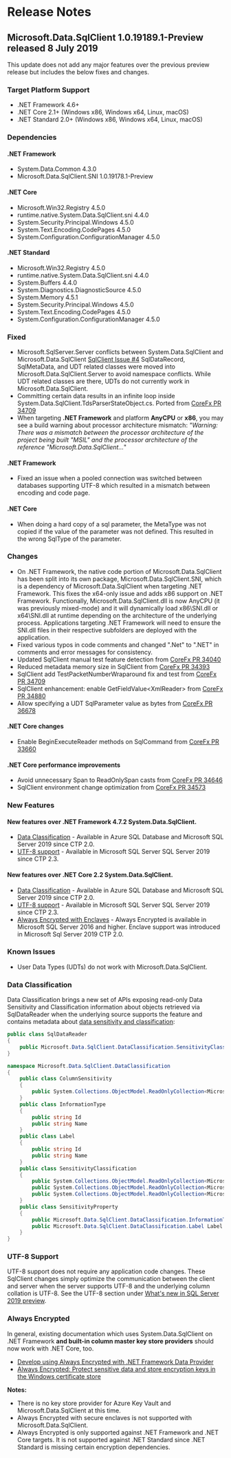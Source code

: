 # Release Notes

## Microsoft.Data.SqlClient 1.0.19189.1-Preview released 8 July 2019

This update does not add any major features over the previous preview release but includes the below fixes and changes.

### Target Platform Support

* .NET Framework 4.6+
* .NET Core 2.1+ (Windows x86, Windows x64, Linux, macOS)
* .NET Standard 2.0+ (Windows x86, Windows x64, Linux, macOS)

### Dependencies

#### .NET Framework

* System.Data.Common 4.3.0
* Microsoft.Data.SqlClient.SNI 1.0.19178.1-Preview

#### .NET Core

* Microsoft.Win32.Registry 4.5.0
* runtime.native.System.Data.SqlClient.sni 4.4.0
* System.Security.Principal.Windows 4.5.0
* System.Text.Encoding.CodePages 4.5.0
* System.Configuration.ConfigurationManager 4.5.0

#### .NET Standard

* Microsoft.Win32.Registry 4.5.0
* runtime.native.System.Data.SqlClient.sni 4.4.0
* System.Buffers 4.4.0
* System.Diagnostics.DiagnosticSource 4.5.0
* System.Memory 4.5.1
* System.Security.Principal.Windows 4.5.0
* System.Text.Encoding.CodePages 4.5.0
* System.Configuration.ConfigurationManager 4.5.0

### Fixed

* Microsoft.SqlServer.Server conflicts between System.Data.SqlClient and Microsoft.Data.SqlClient [SqlClient Issue #4](https://github.com/dotnet/SqlClient/issues/4)
  SqlDataRecord, SqlMetaData, and UDT related classes were moved into Microsoft.Data.SqlClient.Server to avoid namespace conflicts. While UDT related classes are there, UDTs do not currently work in Microsoft.Data.SqlClient.
* Committing certain data results in an infinite loop inside System.Data.SqlClient.TdsParserStateObject.cs. Ported from [CoreFx PR 34709](https://github.com/dotnet/corefx/pull/34709)
* When targeting **.NET Framework** and platform **AnyCPU** or **x86**, you may see a build warning about processor architecture mismatch: *"Warning: There was a mismatch between the processor architecture of the project being built "MSIL" and the processor architecture of the reference "Microsoft.Data.SqlClient...*"

#### .NET Framework

* Fixed an issue when a pooled connection was switched between databases supporting UTF-8 which resulted in a mismatch between encoding and code page.

#### .NET Core

* When doing a hard copy of a sql parameter, the MetaType was not copied if the value of the parameter was not defined. This resulted in the wrong SqlType of the parameter.

### Changes

* On .NET Framework, the native code portion of Microsoft.Data.SqlClient has been split into its own package, Microsoft.Data.SqlClient.SNI, which is a dependency of Microsoft.Data.SqlClient when targeting .NET Framework. This fixes the x64-only issue and adds x86 support on .NET Framework. Functionally, Microsoft.Data.SqlClient.dll is now AnyCPU (it was previously mixed-mode) and it will dynamically load x86\SNI.dll or x64\SNI.dll at runtime depending on the architecture of the underlying process. Applications targeting .NET Framework will need to ensure the SNI.dll files in their respective subfolders are deployed with the application.
* Fixed various typos in code comments and changed ".Net" to ".NET" in comments and error messages for consistency.
* Updated SqlClient manual test feature detection from [CoreFx PR 34040](https://github.com/dotnet/corefx/pull/34040)
* Reduced metadata memory size in SqlClient from [CoreFx PR 34393](https://github.com/dotnet/corefx/pull/34393)
* SqlClient add TestPacketNumberWraparound fix and test from [CoreFx PR 34709](https://github.com/dotnet/corefx/pull/34709)
* SqlClient enhancement: enable GetFieldValue\<XmlReader\> from [CoreFx PR 34880](https://github.com/dotnet/corefx/pull/34880)
* Allow specifying a UDT SqlParameter value as bytes from [CoreFx PR 36678](https://github.com/dotnet/corefx/pull/36678)

#### .NET Core changes

* Enable BeginExecuteReader methods on SqlCommand from [CoreFx PR 33660](https://github.com/dotnet/corefx/pull/33660)

#### .NET Core performance improvements

* Avoid unnecessary Span to ReadOnlySpan casts from [CoreFx PR 34646](https://github.com/dotnet/corefx/pull/34646)
* SqlClient environment change optimization from [CoreFx PR 34573](https://github.com/dotnet/corefx/pull/34573)

### New Features

#### New features over .NET Framework 4.7.2 System.Data.SqlClient.

* [Data Classification](#data-classification) - Available in Azure SQL Database and Microsoft SQL Server 2019 since CTP 2.0.
* [UTF-8 support](#utf-8-support) - Available in Microsoft SQL Server SQL Server 2019 since CTP 2.3.

#### New features over .NET Core 2.2 System.Data.SqlClient.

* [Data Classification](#data-classification) - Available in Azure SQL Database and Microsoft SQL Server 2019 since CTP 2.0.
* [UTF-8 support](#utf-8-support) - Available in Microsoft SQL Server SQL Server 2019 since CTP 2.3.
* [Always Encrypted with Enclaves](#always-encrypted-with-enclaves) - Always Encrypted is available in Microsoft SQL Server 2016 and higher. Enclave support was introduced in Microsoft Sql Server 2019 CTP 2.0.

### Known Issues

* User Data Types (UDTs) do not work with Microsoft.Data.SqlClient.

### Data Classification

Data Classification brings a new set of APIs exposing read-only Data Sensitivity and Classification information about objects retrieved via SqlDataReader when the underlying source supports the feature and contains metadata about [data sensitivity and classification](https://docs.microsoft.com/sql/relational-databases/security/sql-data-discovery-and-classification?view=sql-server-2017):

```C#
public class SqlDataReader
{
    public Microsoft.Data.SqlClient.DataClassification.SensitivityClassification SensitivityClassification
}

namespace Microsoft.Data.SqlClient.DataClassification
{
    public class ColumnSensitivity
    {
        public System.Collections.ObjectModel.ReadOnlyCollection<Microsoft.Data.SqlClient.DataClassification.SensitivityProperty> SensitivityProperties
    }
    public class InformationType
    {
        public string Id
        public string Name
    }
    public class Label
    {
        public string Id
        public string Name
    }
    public class SensitivityClassification
    {
        public System.Collections.ObjectModel.ReadOnlyCollection<Microsoft.Data.SqlClient.DataClassification.ColumnSensitivity> ColumnSensitivities
        public System.Collections.ObjectModel.ReadOnlyCollection<Microsoft.Data.SqlClient.DataClassification.InformationType> InformationTypes
        public System.Collections.ObjectModel.ReadOnlyCollection<Microsoft.Data.SqlClient.DataClassification.Label> Labels
    }
    public class SensitivityProperty
    {
        public Microsoft.Data.SqlClient.DataClassification.InformationType InformationType
        public Microsoft.Data.SqlClient.DataClassification.Label Label
    }
}
```

### UTF-8 Support

UTF-8 support does not require any application code changes. These SqlClient changes simply optimize the communication between the client and server when the server supports UTF-8 and the underlying column collation is UTF-8. See the UTF-8 section under [What's new in SQL Server 2019 preview](https://docs.microsoft.com/sql/sql-server/what-s-new-in-sql-server-ver15?view=sqlallproducts-allversions#utf-8-support-ctp-23).

### Always Encrypted

In general, existing documentation which uses System.Data.SqlClient on .NET Framework **and built-in column master key store providers** should now work with .NET Core, too.

* [Develop using Always Encrypted with .NET Framework Data Provider](https://docs.microsoft.com/sql/relational-databases/security/encryption/develop-using-always-encrypted-with-net-framework-data-provider?view=sql-server-2017)
* [Always Encrypted: Protect sensitive data and store encryption keys in the Windows certificate store](https://docs.microsoft.com/azure/sql-database/sql-database-always-encrypted)

**Notes:**

* There is no key store provider for Azure Key Vault and Microsoft.Data.SqlClient at this time.
* Always Encrypted with secure enclaves is not supported with Microsoft.Data.SqlClient.
* Always Encrypted is only supported against .NET Framework and .NET Core targets. It is not supported against .NET Standard since .NET Standard is missing certain encryption dependencies.
